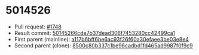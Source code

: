 # 5014526
- Pull request: [#1748](https://github.com/MarlinFirmware/Marlin/pull/1748)
- Result commit: [50145266cde7b37dead306f7453280cc42499ca1](https://github.com/MarlinFirmware/Marlin/commit/50145266cde7b37dead306f7453280cc42499ca1)
- First parent (mainline): [a117b6bff6be6ac93f26f60a30efaee3be03e8e4](https://github.com/MarlinFirmware/Marlin/commit/a117b6bff6be6ac93f26f60a30efaee3be03e8e4)
- Second parent (clone): [8500c80b337c1be96cadbd1fd465ad9987f0f9c9](https://github.com/MarlinFirmware/Marlin/commit/8500c80b337c1be96cadbd1fd465ad9987f0f9c9)
